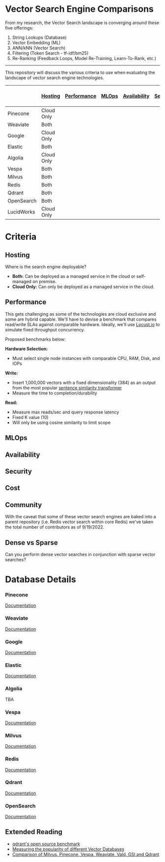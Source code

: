 # Vector Search Engine Comparisons

From my research, the Vector Search landscape is converging around these five offerings:

1. String Lookups (Database)
2. Vector Embedding (ML)
3. ANN/kNN (Vector Search)
4. Filtering (Token Search - tf-idf/bm25)
5. Re-Ranking (Feedback Loops, Model Re-Training, Learn-To-Rank, etc.)
---

This repository will discuss the various criteria to use when evaluating the landscape of vector search engine technologies.

|            	| [Hosting](#Hosting) 	| [Performance](#Performance) 	| [MLOps](#MLOps) 	| [Availability](#Availability) 	| [Security](#Security) 	| [Cost](#Cost) 	| [Community](#Community) 	| [Dense vs Sparse](#Dense-vs-Sparse) 	|
|------------	|---------------------	|-----------------------------	|-----------------	|-------------------------------	|-----------------------	|---------------	|-------------------------	|-------------------------------------	|
| Pinecone   	| Cloud Only          	|                             	|                 	|                               	|                       	|               	| N/A                     	|                                     	|
| Weaviate   	| Both              	|                             	|                 	|                               	|                       	|               	| 31                      	|                                     	|
| Google     	| Cloud Only          	|                             	|                 	|                               	|                       	|               	| N/A                     	| Dense                               	|
| Elastic    	| Both              	|                             	|                 	|                               	|                       	|               	| 161                     	| Both                                	|
| Algolia    	| Cloud Only          	|                             	|                 	|                               	|                       	|               	| N/A                     	| Both                                	|
| Vespa      	| Both              	|                             	|                 	|                               	|                       	|               	| N/A                     	|                                     	|
| Milvus     	| Both              	|                             	|                 	|                               	|                       	|               	| 194                     	|                                     	|
| Redis      	| Both              	|                             	|                 	|                               	|                       	|               	| 617                     	| Both                                	|
| Qdrant     	| Both              	|                             	|                 	|                               	|                       	|               	| 28                      	|                                     	|
| OpenSearch 	| Both              	|                             	|                 	|                               	|                       	|               	| 135                     	| Both                                	|
| LucidWorks 	| Cloud Only          	|                             	|                 	|                               	|                       	|               	|                         	|                                     	|

# Criteria

## Hosting

Where is the search engine deployable?

-   **Both:** Can be deployed as a managed service in the cloud or self-managed on premise.
-   **Cloud Only:** Can only be deployed as a managed service in the cloud.

## Performance

This gets challenging as some of the technologies are cloud exclusive and some are hybrid capable. We'll have to devise a benchmark that compares read/write SLAs against comparable hardware.
Ideally, we'll use [Locust.io](https://locust.io/) to simulate fixed throughput concurrency.

Proposed benchmarks below:

**Hardware Selection:**

-   Must select single node instances with comparable CPU, RAM, Disk, and IOPs

**Write:**

-   Insert 1,000,000 vectors with a fixed dimensionality (384) as an output from the most popular [sentence similarity transformer](https://huggingface.co/sentence-transformers/all-MiniLM-L6-v2)
-   Measure the time to completion/durability

**Read:**

-   Measure max reads/sec and query response latency
-   Fixed K value (10)
-   Will only be using cosine similarity to limit scope

## MLOps

## Availability

## Security

## Cost

## Community

With the caveat that some of these vector search engines are baked into a parent repository (i.e. Redis vector search within core Redis) we've taken the total number of contributors as of 9/19/2022.

## Dense vs Sparse

Can you perform dense vector searches in conjunction with sparse vector searches?

# Database Details

### Pinecone

[Documentation](https://www.pinecone.io/docs/)

### Weaviate

[Documentation](https://weaviate.io/developers/weaviate/current/)

### Google

[Documentation](https://cloud.google.com/vertex-ai/docs/matching-engine/overview)

### Elastic

[Documentation](https://www.elastic.co/guide/en/elasticsearch/reference/current/dense-vector.html)

### Algolia

TBA

### Vespa

[Documentation](https://docs.vespa.ai/en/nearest-neighbor-search-guide.html#hybrid-sparse-and-dense-retrieval-methods-with-vespa)

### Milvus

[Documentation](https://milvus.io/docs)

### Redis

[Documentation](https://redis.io/docs/stack/search/reference/vectors/)

### Qdrant

[Documentation](https://qdrant.tech/documentation/)

### OpenSearch

[Documentation](https://opensearch.org/docs/latest/search-plugins/knn/approximate-knn/)

## Extended Reading

- [qdrant's open source benchmark](https://qdrant.tech/benchmarks/)
- [Measuring the popularity of different Vector Databases](https://gradientflow.com/the-vector-database-index/)
- [Comparison of Milvus, Pinecone, Vespa, Weaviate, Vald, GSI and Qdrant](https://towardsdatascience.com/milvus-pinecone-vespa-weaviate-vald-gsi-what-unites-these-buzz-words-and-what-makes-each-9c65a3bd0696)
